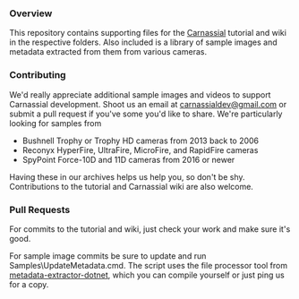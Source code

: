 ### Overview
This repository contains supporting files for the [Carnassial](https://github.com/CascadesCarnivoreProject/Carnassial/wiki) tutorial and wiki in the respective folders.  Also included is a library of sample images and metadata extracted from them from various cameras.

### Contributing
We'd really appreciate additional sample images and videos to support Carnassial development.  Shoot us an email at carnassialdev@gmail.com or submit a pull request if you've some you'd like to share.  We're particularly looking for samples from

* Bushnell Trophy or Trophy HD cameras from 2013 back to 2006
* Reconyx HyperFire, UltraFire, MicroFire, and RapidFire cameras
* SpyPoint Force-10D and 11D cameras from 2016 or newer

Having these in our archives helps us help you, so don't be shy.  Contributions to the tutorial and Carnassial wiki are also welcome.

### Pull Requests
For commits to the tutorial and wiki, just check your work and make sure it's good.

For sample image commits be sure to update and run Samples\UpdateMetadata.cmd.  The script uses the file processor tool from [metadata-extractor-dotnet](https://github.com/drewnoakes/metadata-extractor-dotnet), which you can compile yourself or just ping us for a copy.